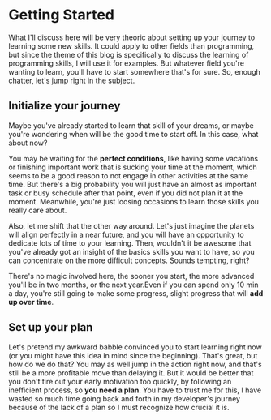 # Getting Started

What I'll discuss here will be very theoric about setting up your journey to learning some new skills. It could apply to other fields than programming, but since the theme of this blog is specifically to discuss the learning of programming skills, I will use it for examples. But whatever field you're wanting to learn, you'll have to start somewhere that's for sure. So, enough chatter, let's jump right in the subject.

## Initialize your journey

Maybe you've already started to learn that skill of your dreams, or maybe you're wondering when will be the good time to start off. In this case, what about now?

You may be waiting for the **perfect conditions**, like having some vacations or finishing important work that is sucking your time at the moment, which seems to be a good reason to not engage in other activities at the same time. But there's a big probability you will just have an almost as important task or busy schedule after that point, even if you did not plan it at the moment. Meanwhile, you're just loosing occasions to learn those skills you really care about.

Also, let me shift that the other way around. Let's just imagine the planets will align perfectly in a near future, and you will have an opportunity to dedicate lots of time to your learning. Then, wouldn't it be awesome that you've already got an insight of the basics skills you want to have, so you can concentrate on the more difficult concepts. Sounds tempting, right?

There's no magic involved here, the sooner you start, the more advanced you'll be in two months, or the next year.Even if you can spend only 10 min a day, you're still going to make some progress, slight progress that will **add up over time**.

## Set up your plan

Let's pretend my awkward babble convinced you to start learning right now (or you might have this idea in mind since the beginning). That's great, but how do we do that? You may as well jump in the action right now, and that's still be a more profitable move than delaying it. But it would be better that you don't tire out your early motivation too quickly, by following an inefficient process, so **you need a plan**. You have to trust me for this, I have wasted so much time going back and forth in my developer's journey because of the lack of a plan so I must recognize how crucial it is. 
